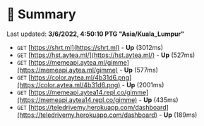 # 📖 Summary
Last updated: **3/6/2022, 4:50:10 PTG "Asia/Kuala_Lumpur"**

- `GET` [https://shrt.ml](https://shrt.ml) - **Up** (3012ms)
- `GET` [https://hst.aytea.ml/](https://hst.aytea.ml/) - **Up** (527ms)
- `GET` [https://memeapi.aytea.ml/gimme](https://memeapi.aytea.ml/gimme) - **Up** (577ms)
- `GET` [https://color.aytea.ml/4b31d6.png](https://color.aytea.ml/4b31d6.png) - **Up** (2001ms)
- `GET` [https://memeapi.aytea14.repl.co/gimme](https://memeapi.aytea14.repl.co/gimme) - **Up** (435ms)
- `GET` [https://teledrivemy.herokuapp.com/dashboard](https://teledrivemy.herokuapp.com/dashboard) - **Up** (189ms)
